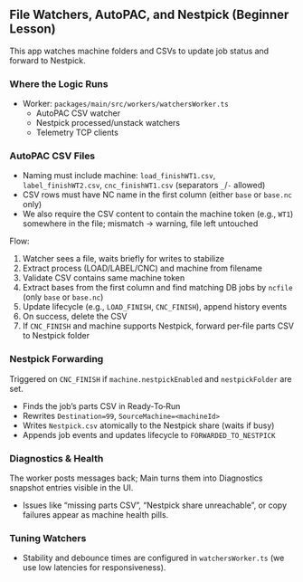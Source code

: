 ## File Watchers, AutoPAC, and Nestpick (Beginner Lesson)

This app watches machine folders and CSVs to update job status and forward to Nestpick.

### Where the Logic Runs
- Worker: `packages/main/src/workers/watchersWorker.ts`
  - AutoPAC CSV watcher
  - Nestpick processed/unstack watchers
  - Telemetry TCP clients

### AutoPAC CSV Files
- Naming must include machine: `load_finishWT1.csv`, `label_finishWT2.csv`, `cnc_finishWT1.csv` (separators `_`/`-` allowed)
- CSV rows must have NC name in the first column (either `base` or `base.nc` only)
- We also require the CSV content to contain the machine token (e.g., `WT1`) somewhere in the file; mismatch → warning, file left untouched

Flow:
1) Watcher sees a file, waits briefly for writes to stabilize
2) Extract process (LOAD/LABEL/CNC) and machine from filename
3) Validate CSV contains same machine token
4) Extract bases from the first column and find matching DB jobs by `ncfile` (only `base` or `base.nc`)
5) Update lifecycle (e.g., `LOAD_FINISH`, `CNC_FINISH`), append history events
6) On success, delete the CSV
7) If `CNC_FINISH` and machine supports Nestpick, forward per‑file parts CSV to Nestpick folder

### Nestpick Forwarding
Triggered on `CNC_FINISH` if `machine.nestpickEnabled` and `nestpickFolder` are set.
- Finds the job’s parts CSV in Ready‑To‑Run
- Rewrites `Destination=99`, `SourceMachine=<machineId>`
- Writes `Nestpick.csv` atomically to the Nestpick share (waits if busy)
- Appends job events and updates lifecycle to `FORWARDED_TO_NESTPICK`

### Diagnostics & Health
The worker posts messages back; Main turns them into Diagnostics snapshot entries visible in the UI.
- Issues like “missing parts CSV”, “Nestpick share unreachable”, or copy failures appear as machine health pills.

### Tuning Watchers
- Stability and debounce times are configured in `watchersWorker.ts` (we use low latencies for responsiveness).


